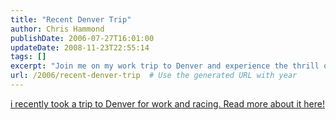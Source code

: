 ```yaml
---
title: "Recent Denver Trip"
author: Chris Hammond
publishDate: 2006-07-27T16:01:00
updateDate: 2008-11-23T22:55:14
tags: []
excerpt: "Join me on my work trip to Denver and experience the thrill of racing. Get all the details in this exciting blog post!"
url: /2006/recent-denver-trip  # Use the generated URL with year
---
```

<p><a target="_blank" href="https://www.chrishammond.com/tabid/54/itemid/540/my-denver-experience">i recently took a trip to Denver for work and racing. Read more about it here!</a></p>

